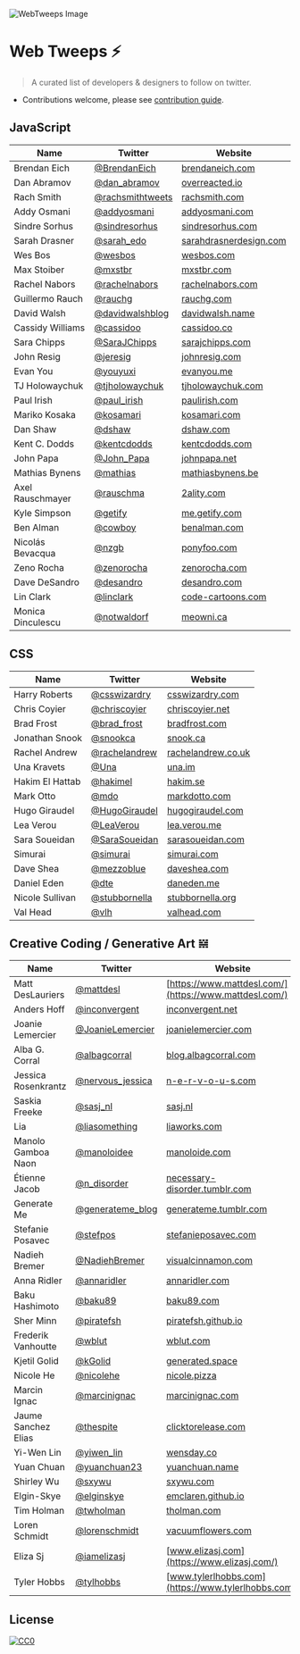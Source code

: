 ![WebTweeps Image](https://i.imgur.com/CKrMXrQ.png)

# Web Tweeps ⚡️
> A curated list of developers & designers to follow on twitter.

- Contributions welcome, please see [contribution guide](contributing.md).

## JavaScript

| Name  | Twitter | Website |
| ------------- | ------------- | ------------- |
| Brendan Eich | [@BrendanEich](https://twitter.com/BrendanEich) | [brendaneich.com](https://brendaneich.com/) |
| Dan Abramov | [@dan_abramov](https://twitter.com/dan_abramov) | [overreacted.io](https://overreacted.io/) |
| Rach Smith | [@rachsmithtweets](https://twitter.com/rachsmithtweets) | [rachsmith.com](https://rachsmith.com/) |
| Addy Osmani  | [@addyosmani](https://twitter.com/addyosmani) | [addyosmani.com](https://addyosmani.com/) |
| Sindre Sorhus | [@sindresorhus](https://twitter.com/sindresorhus) | [sindresorhus.com](https://sindresorhus.com/) |
| Sarah Drasner | [@sarah_edo](https://twitter.com/sarah_edo) | [sarahdrasnerdesign.com](https://sarahdrasnerdesign.com/) |
| Wes Bos | [@wesbos](https://twitter.com/wesbos) | [wesbos.com](https://wesbos.com/) |
| Max Stoiber | [@mxstbr](https://twitter.com/mxstbr) | [mxstbr.com](https://mxstbr.com/) |
| Rachel Nabors | [@rachelnabors](https://twitter.com/rachelnabors) | [rachelnabors.com](http://rachelnabors.com/) |
| Guillermo Rauch | [@rauchg](https://twitter.com/rauchg) | [rauchg.com](https://rauchg.com/) |
| David Walsh | [@davidwalshblog](https://twitter.com/davidwalshblog) | [davidwalsh.name](https://davidwalsh.name/) |
| Cassidy Williams | [@cassidoo](https://twitter.com/cassidoo) | [cassidoo.co](http://cassidoo.co/) |
| Sara Chipps | [@SaraJChipps](https://twitter.com/SaraJChipps) | [sarajchipps.com](http://sarajchipps.com/) |
| John Resig | [@jeresig](https://twitter.com/jeresig) | [johnresig.com](https://johnresig.com/) |
| Evan You | [@youyuxi](https://twitter.com/youyuxi) | [evanyou.me](http://evanyou.me/) |
| TJ Holowaychuk | [@tjholowaychuk](https://twitter.com/tjholowaychuk) | [tjholowaychuk.com](http://tjholowaychuk.com/) |
| Paul Irish | [@paul_irish](https://twitter.com/paul_irish) | [paulirish.com](https://www.paulirish.com/) |
| Mariko Kosaka | [@kosamari](https://twitter.com/kosamari) | [kosamari.com](https://kosamari.com/) |
| Dan Shaw | [@dshaw](https://twitter.com/dshaw) | [dshaw.com](http://dshaw.com/) |
| Kent C. Dodds | [@kentcdodds](https://twitter.com/kentcdodds) | [kentcdodds.com](https://kentcdodds.com/) |
| John Papa | [@John_Papa](https://twitter.com/John_Papa) | [johnpapa.net](https://johnpapa.net/) |
| Mathias Bynens | [@mathias](https://twitter.com/mathias) | [mathiasbynens.be](https://mathiasbynens.be/) |
| Axel Rauschmayer | [@rauschma](https://twitter.com/rauschma) | [2ality.com](http://2ality.com/) |
| Kyle Simpson | [@getify](https://twitter.com/getify) | [me.getify.com](https://me.getify.com/) |
| Ben Alman | [@cowboy](https://twitter.com/cowboy) | [benalman.com](http://benalman.com/)|
| Nicolás Bevacqua | [@nzgb](https://twitter.com/nzgb) | [ponyfoo.com](https://ponyfoo.com/) |
| Zeno Rocha | [@zenorocha](https://twitter.com/zenorocha) | [zenorocha.com](https://zenorocha.com/) |
| Dave DeSandro | [@desandro](https://twitter.com/desandro) | [desandro.com](https://desandro.com/)  |
| Lin Clark | [@linclark](https://twitter.com/linclark) | [code-cartoons.com](https://code-cartoons.com/) |
| Monica Dinculescu | [@notwaldorf](https://twitter.com/notwaldorf) | [meowni.ca](https://meowni.ca/) |


## CSS

| Name  | Twitter | Website |
| ------------- | ------------- | ------------- |
| Harry Roberts | [@csswizardry](https://twitter.com/csswizardry) | [csswizardry.com](https://csswizardry.com/) |
| Chris Coyier | [@chriscoyier](https://twitter.com/chriscoyier) | [chriscoyier.net](https://chriscoyier.net/) |
| Brad Frost | [@brad_frost](https://twitter.com/brad_frost) | [bradfrost.com](http://bradfrost.com/) |
| Jonathan Snook | [@snookca](https://twitter.com/snookca) | [snook.ca](https://snook.ca/) |
| Rachel Andrew | [@rachelandrew](https://twitter.com/rachelandrew) | [rachelandrew.co.uk](https://rachelandrew.co.uk/) |
| Una Kravets | [@Una](https://twitter.com/Una) | [una.im](https://una.im/) |
| Hakim El Hattab | [@hakimel](https://twitter.com/hakimel) | [hakim.se](https://hakim.se/) |
| Mark Otto | [@mdo](https://twitter.com/mdo) | [markdotto.com](http://markdotto.com/) |
| Hugo Giraudel | [@HugoGiraudel](https://twitter.com/HugoGiraudel) | [hugogiraudel.com](https://hugogiraudel.com/) |
| Lea Verou | [@LeaVerou](https://twitter.com/LeaVerou) | [lea.verou.me](http://lea.verou.me/) |
| Sara Soueidan | [@SaraSoueidan](https://twitter.com/SaraSoueidan) | [sarasoueidan.com](https://www.sarasoueidan.com/) |
| Simurai | [@simurai](https://twitter.com/simurai) | [simurai.com](http://simurai.com/) |
| Dave Shea | [@mezzoblue](https://twitter.com/mezzoblue) | [daveshea.com](http://daveshea.com/) |
| Daniel Eden | [@dte](https://twitter.com/_dte) | [daneden.me](https://daneden.me/) |
| Nicole Sullivan | [@stubbornella](https://twitter.com/stubbornella) | [stubbornella.org](http://www.stubbornella.org/) |
| Val Head | [@vlh](https://twitter.com/vlh) | [valhead.com](https://valhead.com/) |


## Creative Coding / Generative Art 𝍇
| Name  | Twitter | Website |
| ------------- | ------------- | ------------- |
| Matt DesLauriers | [@mattdesl](https://twitter.com/clattner_llvm) | [https://www.mattdesl.com/](https://www.mattdesl.com/) |
| Anders Hoff | [@inconvergent](https://twitter.com/inconvergent) | [inconvergent.net](https://inconvergent.net/) | 
| Joanie Lemercier | [@JoanieLemercier](https://twitter.com/JoanieLemercier) | [joanielemercier.com](https://joanielemercier.com/) | 
| Alba G. Corral | [@albagcorral](https://twitter.com/albagcorral) | [blog.albagcorral.com](https://blog.albagcorral.com/) | 
| Jessica Rosenkrantz | [@nervous_jessica](https://twitter.com/nervous_jessica) | [n-e-r-v-o-u-s.com](https://n-e-r-v-o-u-s.com/) | 
| Saskia Freeke | [@sasj_nl](https://twitter.com/sasj_nl) | [sasj.nl](http://sasj.nl/) | 
| Lia | [@liasomething](https://twitter.com/liasomething) | [liaworks.com](http://www.liaworks.com/) | 
| Manolo Gamboa Naon | [@manoloidee](https://twitter.com/manoloidee) | [manoloide.com](http://manoloide.com/) | 
| Étienne Jacob | [@n_disorder](https://twitter.com/n_disorder) | [necessary-disorder.tumblr.com](https://necessary-disorder.tumblr.com/) | 
| Generate Me | [@generateme_blog](https://twitter.com/generateme_blog) | [generateme.tumblr.com](http://generateme.tumblr.com/) | 
| Stefanie Posavec | [@stefpos](https://twitter.com/stefpos) | [stefanieposavec.com](http://www.stefanieposavec.com/) | 
| Nadieh Bremer | [@NadiehBremer](https://twitter.com/NadiehBremer) | [visualcinnamon.com](https://www.visualcinnamon.com/) | 
| Anna Ridler | [@annaridler](https://twitter.com/annaridler) | [annaridler.com](http://annaridler.com/) | 
| Baku Hashimoto | [@baku89](https://twitter.com/_baku89) | [baku89.com](https://baku89.com/) |
| Sher Minn | [@piratefsh](https://twitter.com/piratefsh) | [piratefsh.github.io](http://piratefsh.github.io/) |
| Frederik Vanhoutte | [@wblut](https://twitter.com/wblut) | [wblut.com](https://www.wblut.com/) |
| Kjetil Golid | [@kGolid](https://twitter.com/kGolid) | [generated.space](https://generated.space/) |
| Nicole He | [@nicolehe](https://twitter.com/nicolehe) | [nicole.pizza](http://nicole.pizza/) |
| Marcin Ignac | [@marcinignac](https://twitter.com/marcinignac) | [marcinignac.com](http://marcinignac.com/) |
| Jaume Sanchez Elias | [@thespite](https://twitter.com/thespite) | [clicktorelease.com](https://www.clicktorelease.com/) |
| Yi-Wen Lin | [@yiwen_lin](https://twitter.com/yiwen_lin) | [wensday.co](http://wensday.co/) |
| Yuan Chuan | [@yuanchuan23](https://twitter.com/yuanchuan23) | [yuanchuan.name](https://yuanchuan.name/) |
| Shirley Wu | [@sxywu](https://twitter.com/sxywu) | [sxywu.com](http://sxywu.com/) |
| Elgin-Skye | [@elginskye](https://twitter.com/elginskye) | [emclaren.github.io](https://emclaren.github.io/portfolio/) |
| Tim Holman | [@twholman](https://twitter.com/twholman) | [tholman.com](http://tholman.com/) |
| Loren Schmidt | [@lorenschmidt](https://twitter.com/lorenschmidt) | [vacuumflowers.com](http://vacuumflowers.com/projects/) |
| Eliza Sj | [@iamelizasj](https://twitter.com/iamelizasj) | [www.elizasj.com](https://www.elizasj.com/) |
| Tyler Hobbs | [@tylhobbs](https://twitter.com/tylhobbs) | [www.tylerlhobbs.com](https://www.tylerlhobbs.com/) |


## License
[![CC0](http://mirrors.creativecommons.org/presskit/buttons/88x31/svg/cc-zero.svg)](https://creativecommons.org/publicdomain/zero/1.0/)
